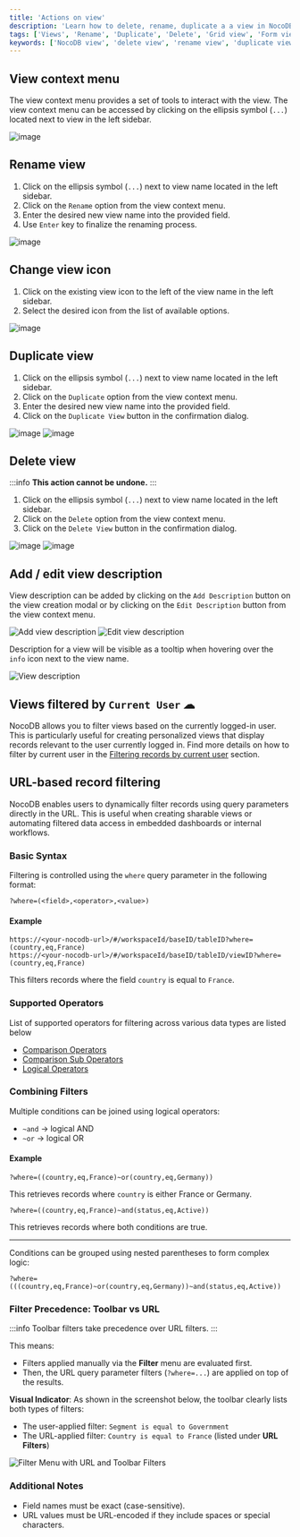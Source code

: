 ```yaml
---
title: 'Actions on view'
description: 'Learn how to delete, rename, duplicate a a view in NocoDB.'
tags: ['Views', 'Rename', 'Duplicate', 'Delete', 'Grid view', 'Form view', 'Kanban view', 'Gallery view']
keywords: ['NocoDB view', 'delete view', 'rename view', 'duplicate view']
---
```


## View context menu

The view context menu provides a set of tools to interact with the view. The view context menu can be accessed by clicking on the ellipsis symbol (`...`) located next to view in the left sidebar.

![image](/img/v2/views/view-context-menu.png)


## Rename view

1. Click on the ellipsis symbol (`...`) next to view name located in the left sidebar.
2. Click on the `Rename` option from the view context menu.
3. Enter the desired new view name into the provided field.
4. Use `Enter` key to finalize the renaming process.

![image](/img/v2/views/view-context-menu.png)

## Change view icon

1. Click on the existing view icon to the left of the view name in the left sidebar.
2. Select the desired icon from the list of available options.

![image](/img/v2/views/view-change-icon.png)


## Duplicate view

1. Click on the ellipsis symbol (`...`) next to view name located in the left sidebar.
2. Click on the `Duplicate` option from the view context menu.
3. Enter the desired new view name into the provided field.
4. Click on the `Duplicate View` button in the confirmation dialog.

![image](/img/v2/views/view-context-menu.png)
![image](/img/v2/views/duplicate-confirmation.png)

## Delete view

:::info
**This action cannot be undone.**
:::

1. Click on the ellipsis symbol (`...`) next to view name located in the left sidebar.
2. Click on the `Delete` option from the view context menu.
3. Click on the `Delete View` button in the confirmation dialog.

![image](/img/v2/views/view-context-menu.png)
![image](/img/v2/views/delete-view-confirmation.png)

## Add / edit view description
View description can be added by clicking on the `Add Description` button on the view creation modal or by clicking on the `Edit Description` button from the view context menu.

![Add view description](/img/v2/views/add-view-description.png)
![Edit view description](/img/v2/views/edit-view-description.png)


Description for a view will be visible as a tooltip when hovering over the `info` icon next to the view name.

![View description](/img/v2/views/view-description.png)

## Views filtered by `Current User` ☁
NocoDB allows you to filter views based on the currently logged-in user. This is particularly useful for creating personalized views that display records relevant to the user currently logged in. Find more details on how to filter by current user in the [Filtering records by current user](/table-operations/filter#filter-by-current-user) section.

## URL-based record filtering

NocoDB enables users to dynamically filter records using query parameters directly in the URL. This is useful when creating sharable views or automating filtered data access in embedded dashboards or internal workflows.

### Basic Syntax

Filtering is controlled using the `where` query parameter in the following format:

```plaintext
?where=(<field>,<operator>,<value>)
```

#### Example

```plaintext
https://<your-nocodb-url>/#/workspaceId/baseID/tableID?where=(country,eq,France)
https://<your-nocodb-url>/#/workspaceId/baseID/tableID/viewID?where=(country,eq,France)
```

This filters records where the field `country` is equal to `France`.


### Supported Operators
List of supported operators for filtering across various data types are listed below
- [Comparison Operators](/developer-resources/rest-APIs/overview#comparison-operators)
- [Comparison Sub Operators](/developer-resources/rest-APIs/overview#comparison-sub-operators)
- [Logical Operators](/developer-resources/rest-APIs/overview#logical-operators)


### Combining Filters

Multiple conditions can be joined using logical operators:

* `~and` → logical AND
* `~or` → logical OR

#### Example

```plaintext
?where=((country,eq,France)~or(country,eq,Germany))
```

This retrieves records where `country` is either France or Germany.

```plaintext
?where=((country,eq,France)~and(status,eq,Active))
```

This retrieves records where both conditions are true.

---

Conditions can be grouped using nested parentheses to form complex logic:

```plaintext
?where=(((country,eq,France)~or(country,eq,Germany))~and(status,eq,Active))
```


### Filter Precedence: Toolbar vs URL

:::info
Toolbar filters take precedence over URL filters.
:::

This means:

* Filters applied manually via the **Filter** menu are evaluated first.
* Then, the URL query parameter filters (`?where=...`) are applied on top of the results.

**Visual Indicator**: As shown in the screenshot below, the toolbar clearly lists both types of filters:

* The user-applied filter: `Segment is equal to Government`
* The URL-applied filter: `Country is equal to France` (listed under **URL Filters**)

![Filter Menu with URL and Toolbar Filters](/img/v2/views/url-based-filter.png)


### Additional Notes

* Field names must be exact (case-sensitive).
* URL values must be URL-encoded if they include spaces or special characters.


